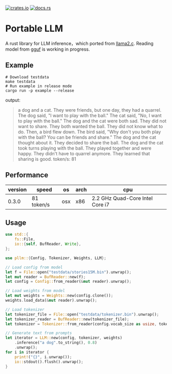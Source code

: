[![crates.io](https://img.shields.io/crates/v/pllm.svg)](https://crates.io/crates/pllm)
[![docs.rs](https://docs.rs/pllm/badge.svg)](https://docs.rs/pllm)

# Portable LLM

A rust library for LLM inference，which ported from [llama2.c](https://github.com/karpathy/llama2.c.git). Reading model from [gguf](https://github.com/ggerganov/ggml/blob/master/docs/gguf.md) is working in progress.

## Example

```
# Download testdata
make testdata
# Run example in release mode
cargo run -p example --release
```

output:
> a dog and a cat. They were friends, but one day, they had a quarrel. The dog said, "I want to play with the ball." The cat said, "No, I want to play with the ball."
The dog and the cat were both sad. They did not want to share. They both wanted the ball. They did not know what to do.
Then, a bird flew down. The bird said, "Why don't you both play with the ball? You can be friends and share." The dog and the cat thought about it. They decided to share the ball.
The dog and the cat took turns playing with the ball. They played together and were happy. They didn't have to quarrel anymore. They learned that sharing is good.
token/s: 81

## Performance

|version|speed|os|arch|cpu|
|--|--|--|--|--|
|0.3.0|81 token/s|osx|x86|2.2 GHz Quad-Core Intel Core i7|

## Usage

```rust
use std::{
    fs::File,
    io::{self, BufReader, Write},
};

use pllm::{Config, Tokenizer, Weights, LLM};

// Load config from model
let f = File::open("testdata/stories15M.bin").unwrap();
let mut reader = BufReader::new(f);
let config = Config::from_reader(&mut reader).unwrap();

// Load weights from model
let mut weights = Weights::new(config.clone());
weights.load_data(&mut reader).unwrap();

// Load tokenizer
let tokenizer_file = File::open("testdata/tokenizer.bin").unwrap();
let tokenizer_reader = BufReader::new(tokenizer_file);
let tokenizer = Tokenizer::from_reader(config.vocab_size as usize, tokenizer_reader).unwrap();

// Generate text from prompts
let iterator = LLM::new(config, tokenizer, weights)
    .inference("a dog".to_string(), 0.8)
    .unwrap();
for i in iterator {
    print!("{}", i.unwrap());
    io::stdout().flush().unwrap();
}
```